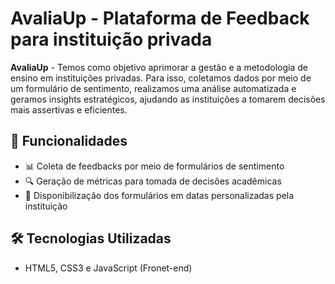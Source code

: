 # AvaliaUp - Plataforma de Feedback para instituição privada

**AvaliaUp** -  Temos como objetivo aprimorar a gestão e a metodologia de ensino em instituições privadas. Para isso, coletamos dados por meio de um formulário de sentimento, realizamos uma análise automatizada e geramos insights estratégicos, ajudando as instituições a tomarem decisões mais assertivas e eficientes.

## 🚀 Funcionalidades

- 📊 Coleta de feedbacks por meio de formulários de sentimento
- 🔍 Geração de métricas para tomada de decisões acadêmicas
- 📅 Disponibilização dos formulários em datas personalizadas pela instituição

## 🛠️ Tecnologias Utilizadas 

- HTML5, CSS3 e JavaScript (Fronet-end)
